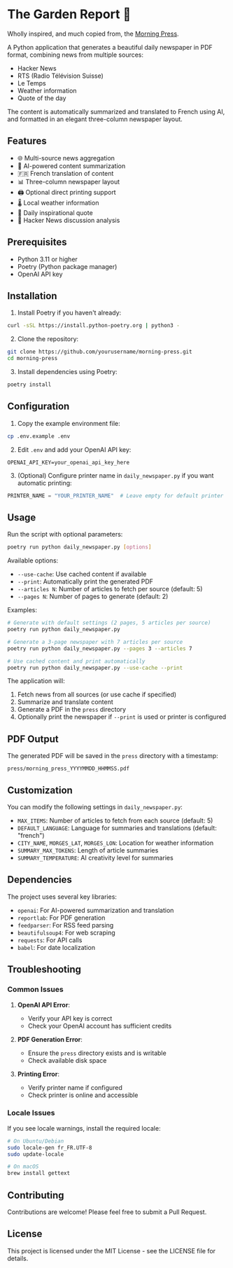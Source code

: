 # The Garden Report 📰

Wholly inspired, and much copied from, the [Morning Press](https://github.com/rdewolff/morning-press).

A Python application that generates a beautiful daily newspaper in PDF format, combining news from multiple sources:
- Hacker News
- RTS (Radio Télévision Suisse)
- Le Temps
- Weather information
- Quote of the day

The content is automatically summarized and translated to French using AI, and formatted in an elegant three-column newspaper layout.

## Features

- 🌐 Multi-source news aggregation
- 🤖 AI-powered content summarization
- 🇫🇷 French translation of content
- 📊 Three-column newspaper layout
- 🖨️ Optional direct printing support
- 🌡️ Local weather information
- 💭 Daily inspirational quote
- 📝 Hacker News discussion analysis

## Prerequisites

- Python 3.11 or higher
- Poetry (Python package manager)
- OpenAI API key

## Installation

1. Install Poetry if you haven't already:
```bash
curl -sSL https://install.python-poetry.org | python3 -
```

2. Clone the repository:
```bash
git clone https://github.com/yourusername/morning-press.git
cd morning-press
```

3. Install dependencies using Poetry:
```bash
poetry install
```

## Configuration

1. Copy the example environment file:
```bash
cp .env.example .env
```

2. Edit `.env` and add your OpenAI API key:
```
OPENAI_API_KEY=your_openai_api_key_here
```

3. (Optional) Configure printer name in `daily_newspaper.py` if you want automatic printing:
```python
PRINTER_NAME = "YOUR_PRINTER_NAME"  # Leave empty for default printer
```

## Usage

Run the script with optional parameters:
```bash
poetry run python daily_newspaper.py [options]
```

Available options:
- `--use-cache`: Use cached content if available
- `--print`: Automatically print the generated PDF
- `--articles N`: Number of articles to fetch per source (default: 5)
- `--pages N`: Number of pages to generate (default: 2)

Examples:
```bash
# Generate with default settings (2 pages, 5 articles per source)
poetry run python daily_newspaper.py

# Generate a 3-page newspaper with 7 articles per source
poetry run python daily_newspaper.py --pages 3 --articles 7

# Use cached content and print automatically
poetry run python daily_newspaper.py --use-cache --print
```

The application will:
1. Fetch news from all sources (or use cache if specified)
2. Summarize and translate content
3. Generate a PDF in the `press` directory
4. Optionally print the newspaper if `--print` is used or printer is configured

## PDF Output

The generated PDF will be saved in the `press` directory with a timestamp:
```
press/morning_press_YYYYMMDD_HHMMSS.pdf
```

## Customization

You can modify the following settings in `daily_newspaper.py`:

- `MAX_ITEMS`: Number of articles to fetch from each source (default: 5)
- `DEFAULT_LANGUAGE`: Language for summaries and translations (default: "french")
- `CITY_NAME`, `MORGES_LAT`, `MORGES_LON`: Location for weather information
- `SUMMARY_MAX_TOKENS`: Length of article summaries
- `SUMMARY_TEMPERATURE`: AI creativity level for summaries

## Dependencies

The project uses several key libraries:
- `openai`: For AI-powered summarization and translation
- `reportlab`: For PDF generation
- `feedparser`: For RSS feed parsing
- `beautifulsoup4`: For web scraping
- `requests`: For API calls
- `babel`: For date localization

## Troubleshooting

### Common Issues

1. **OpenAI API Error**:
   - Verify your API key is correct
   - Check your OpenAI account has sufficient credits

2. **PDF Generation Error**:
   - Ensure the `press` directory exists and is writable
   - Check available disk space

3. **Printing Error**:
   - Verify printer name if configured
   - Check printer is online and accessible

### Locale Issues

If you see locale warnings, install the required locale:

```bash
# On Ubuntu/Debian
sudo locale-gen fr_FR.UTF-8
sudo update-locale

# On macOS
brew install gettext
```

## Contributing

Contributions are welcome! Please feel free to submit a Pull Request.

## License

This project is licensed under the MIT License - see the LICENSE file for details.